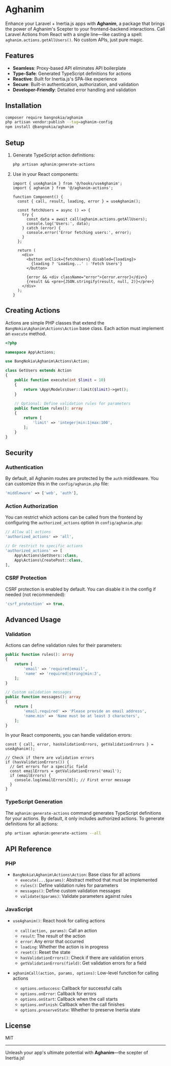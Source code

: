 # Aghanim

Enhance your Laravel + Inertia.js apps with **Aghanim**, a package that brings the power of Aghanim's Scepter to your frontend-backend interactions. Call Laravel Actions from React with a single line—like casting a spell: `aghanim.actions.getAllUsers()`. No custom APIs, just pure magic.

## Features

- **Seamless**: Proxy-based API eliminates API boilerplate
- **Type-Safe**: Generated TypeScript definitions for actions
- **Reactive**: Built for Inertia.js's SPA-like experience
- **Secure**: Built-in authentication, authorization, and validation
- **Developer-Friendly**: Detailed error handling and validation

## Installation

```bash
composer require bangnokia/aghanim
php artisan vendor:publish --tag=aghanim-config
npm install @bangnokia/aghanim
```

## Setup

1. Generate TypeScript action definitions:
   ```bash
   php artisan aghanim:generate-actions
   ```

2. Use in your React components:
   ```tsx
   import { useAghanim } from '@/hooks/useAghanim';
   import { aghanim } from '@/aghanim-actions';

   function Component() {
     const { call, result, loading, error } = useAghanim();
     
     const fetchUsers = async () => {
       try {
         const data = await call(aghanim.actions.getAllUsers);
         console.log('Users:', data);
       } catch (error) {
         console.error('Error fetching users:', error);
       }
     };
     
     return (
       <div>
         <button onClick={fetchUsers} disabled={loading}>
           {loading ? 'Loading...' : 'Fetch Users'}
         </button>
         
         {error && <div className="error">{error.error}</div>}
         {result && <pre>{JSON.stringify(result, null, 2)}</pre>}
       </div>
     );
   }
   ```

## Creating Actions

Actions are simple PHP classes that extend the `BangNokia\Aghanim\Actions\Action` base class. Each action must implement an `execute` method.

```php
<?php

namespace App\Actions;

use BangNokia\Aghanim\Actions\Action;

class GetUsers extends Action
{
    public function execute(int $limit = 10)
    {
        return \App\Models\User::limit($limit)->get();
    }
    
    // Optional: Define validation rules for parameters
    public function rules(): array
    {
        return [
            'limit' => 'integer|min:1|max:100',
        ];
    }
}
```

## Security

### Authentication

By default, all Aghanim routes are protected by the `auth` middleware. You can customize this in the `config/aghanim.php` file:

```php
'middleware' => ['web', 'auth'],
```

### Action Authorization

You can restrict which actions can be called from the frontend by configuring the `authorized_actions` option in `config/aghanim.php`:

```php
// Allow all actions
'authorized_actions' => 'all',

// Or restrict to specific actions
'authorized_actions' => [
    App\Actions\GetUsers::class,
    App\Actions\CreatePost::class,
],
```

### CSRF Protection

CSRF protection is enabled by default. You can disable it in the config if needed (not recommended):

```php
'csrf_protection' => true,
```

## Advanced Usage

### Validation

Actions can define validation rules for their parameters:

```php
public function rules(): array
{
    return [
        'email' => 'required|email',
        'name' => 'required|string|min:3',
    ];
}

// Custom validation messages
public function messages(): array
{
    return [
        'email.required' => 'Please provide an email address',
        'name.min' => 'Name must be at least 3 characters',
    ];
}
```

In your React components, you can handle validation errors:

```tsx
const { call, error, hasValidationErrors, getValidationErrors } = useAghanim();

// Check if there are validation errors
if (hasValidationErrors()) {
  // Get errors for a specific field
  const emailErrors = getValidationErrors('email');
  if (emailErrors) {
    console.log(emailErrors[0]); // First error message
  }
}
```

### TypeScript Generation

The `aghanim:generate-actions` command generates TypeScript definitions for your actions. By default, it only includes authorized actions. To generate definitions for all actions:

```bash
php artisan aghanim:generate-actions --all
```

## API Reference

### PHP

- `BangNokia\Aghanim\Actions\Action`: Base class for all actions
  - `execute(...$params)`: Abstract method that must be implemented
  - `rules()`: Define validation rules for parameters
  - `messages()`: Define custom validation messages
  - `validate($params)`: Validate parameters against rules

### JavaScript

- `useAghanim()`: React hook for calling actions
  - `call(action, params)`: Call an action
  - `result`: The result of the action
  - `error`: Any error that occurred
  - `loading`: Whether the action is in progress
  - `reset()`: Reset the state
  - `hasValidationErrors()`: Check if there are validation errors
  - `getValidationErrors(field)`: Get validation errors for a field

- `aghanimCall(action, params, options)`: Low-level function for calling actions
  - `options.onSuccess`: Callback for successful calls
  - `options.onError`: Callback for errors
  - `options.onStart`: Callback when the call starts
  - `options.onFinish`: Callback when the call finishes
  - `options.preserveState`: Whether to preserve Inertia state

## License

MIT

---

Unleash your app's ultimate potential with **Aghanim**—the scepter of Inertia.js!
